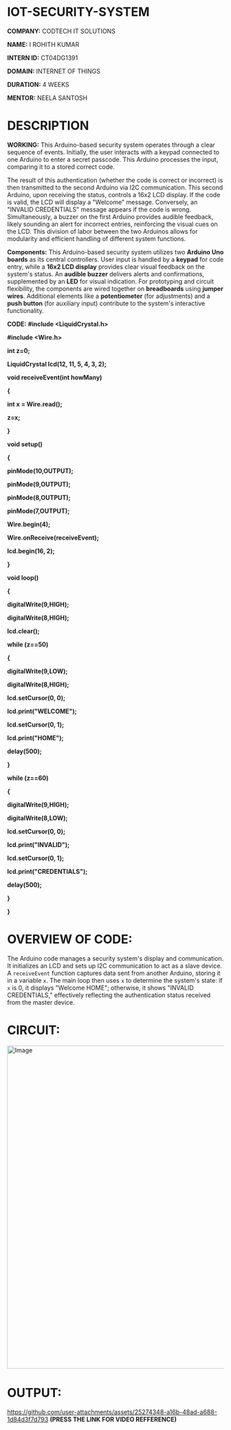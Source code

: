 # IOT-SECURITY-SYSTEM

**COMPANY:** CODTECH IT SOLUTIONS

**NAME:** I ROHITH KUMAR

**INTERN ID:** CT04DG1391

**DOMAIN:** INTERNET OF THINGS

**DURATION:** 4 WEEKS

**MENTOR:** NEELA SANTOSH

# DESCRIPTION
**WORKING:**
This Arduino-based security system operates through a clear sequence of events. Initially, the user interacts with a keypad connected to one Arduino to enter a secret passcode. This Arduino processes the input, comparing it to a stored correct code.

The result of this authentication (whether the code is correct or incorrect) is then transmitted to the second Arduino via I2C communication. This second Arduino, upon receiving the status, controls a 16x2 LCD display. If the code is valid, the LCD will display a "Welcome" message. Conversely, an "INVALID CREDENTIALS" message appears if the code is wrong. Simultaneously, a buzzer on the first Arduino provides audible feedback, likely sounding an alert for incorrect entries, reinforcing the visual cues on the LCD. This division of labor between the two Arduinos allows for modularity and efficient handling of different system functions.

**Components:**
This Arduino-based security system utilizes two **Arduino Uno boards** as its central controllers. User input is handled by a **keypad** for code entry, while a **16x2 LCD display** provides clear visual feedback on the system's status. An **audible buzzer** delivers alerts and confirmations, supplemented by an **LED** for visual indication. For prototyping and circuit flexibility, the components are wired together on **breadboards** using **jumper wires**. Additional elements like a **potentiometer** (for adjustments) and a **push button** (for auxiliary input) contribute to the system's interactive functionality.

**CODE:**
**#include <LiquidCrystal.h>**

**#include <Wire.h>**

**int z=0;**

**LiquidCrystal lcd(12, 11, 5, 4, 3, 2);**

**void receiveEvent(int howMany)**

 **{**
 
  **int x = Wire.read();**
  
  **z=x;**
  
 **}**

**void setup()**

 **{**
 
  **pinMode(10,OUTPUT);**
  
  **pinMode(9,OUTPUT);**
  
  **pinMode(8,OUTPUT);**
  
  **pinMode(7,OUTPUT);**
  
  **Wire.begin(4);**      
  
  **Wire.onReceive(receiveEvent);**
  
  **lcd.begin(16, 2);**
  
**}**

**void loop()**

 **{**
 
  **digitalWrite(9,HIGH);**
  
  **digitalWrite(8,HIGH);**
  
  **lcd.clear();**
  
  **while (z==50)**
  
   **{**
   
   **digitalWrite(9,LOW);**
    
   **digitalWrite(8,HIGH);**
   
   **lcd.setCursor(0, 0);**
    
   **lcd.print("WELCOME");**
    
   **lcd.setCursor(0, 1);**
    
   **lcd.print("HOME");**
        
  **delay(500);**

  **}**
  
  **while (z==60)**
  
   **{**
   
   **digitalWrite(9,HIGH);**
   
   **digitalWrite(8,LOW);**
    
   **lcd.setCursor(0, 0);**
    
   **lcd.print("INVALID");**
    
   **lcd.setCursor(0, 1);**
    
   **lcd.print("CREDENTIALS");**
    
   **delay(500);**
    
   **}**
   
 **}**
 
 # OVERVIEW OF CODE:
 The Arduino code manages a security system's display and communication. It initializes an LCD and sets up I2C communication to act as a slave device. A `receiveEvent` function captures data sent from another Arduino, storing it in a variable `x`. The main loop then uses `x` to determine the system's state: if `x` is 0, it displays "Welcome HOME"; otherwise, it shows "INVALID CREDENTIALS," effectively reflecting the authentication status received from the master device.

# CIRCUIT:
<img width="999" height="750" alt="Image" src="https://github.com/user-attachments/assets/054da028-4101-410d-8839-d5dc90a0d049" />

# OUTPUT:
https://github.com/user-attachments/assets/25274348-a16b-48ad-a688-1d84d3f7d793
**(PRESS THE LINK FOR VIDEO REFFERENCE)**
